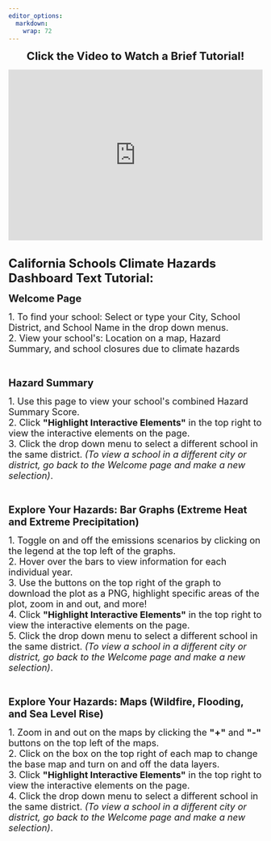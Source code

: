 ```yaml
---
editor_options: 
  markdown: 
    wrap: 72
---
```


<span style="font-size:22px; font-weight:bold; display: block; text-align: center;"> Click the Video to Watch a Brief Tutorial! </span>

<div style="display: flex; justify-content: center;">
  <iframe src="https://www.youtube.com/embed/SpcO3k2yHNc" title="A user guide for the California Schools Climate Hazards Dashboard" style="width: 600px; height: 338px;" frameborder="0" allow="accelerometer; autoplay; encrypted-media; gyroscope; picture-in-picture" allowfullscreen></iframe>
</div>

<br>
<!-- Begin Text Tutorial -->

<span style="font-size:24px; font-weight:bold;"> California Schools Climate Hazards Dashboard Text Tutorial: </span>


<!-- Welcome Page -->

<span style="font-size:20px; font-weight:bold;"> Welcome Page </span>


<span style="font-size:18px;"> 1. To find your school: Select or type your City, School District, and School Name in the drop down menus.<br>
2. View your school's: Location on a map, Hazard Summary, and school closures due to climate hazards<br> </span>

<br>

<!-- Hazard Summary Page -->

<span style="font-size:20px; font-weight:bold;"> Hazard Summary</span>


<span style="font-size:18px;"> 1. Use this page to view your school's combined Hazard Summary Score.<br>
2. Click <b>"Highlight Interactive Elements"</b> in the top right to view the interactive elements on the page.<br>
3. Click the drop down menu to select a different school in the same district. <em>(To view a school in a different city or district, go back to the Welcome page and make a new selection)</em>.

<br>

<!-- Explore Your Hazards Pages -->

<span style="font-size:20px; font-weight:bold;"> Explore Your Hazards: Bar Graphs (Extreme Heat and Extreme Precipitation)</span>

<span style="font-size:18px;"> 1. Toggle on and off the emissions scenarios by clicking on the legend at the top left of the graphs. <br>
2. Hover over the bars to view information for each individual year. <br>
3. Use the buttons on the top right of the graph to download the plot as a PNG, highlight specific areas of the plot, zoom in and out, and more! <br>
4. Click <b>"Highlight Interactive Elements"</b> in the top right to view the interactive elements on the page.<br>
5. Click the drop down menu to select a different school in the same district. <em>(To view a school in a different city or district, go back to the Welcome page and make a new selection)</em>.

<br>

<span style="font-size:20px; font-weight:bold;"> Explore Your Hazards: Maps (Wildfire, Flooding, and Sea Level Rise)</span>

<span style="font-size:18px;"> 1. Zoom in and out on the maps by clicking the <b>"+"</b> and <b>"-"</b> buttons on the top left of the maps. <br>
2. Click on the box on the top right of each map to change the base map and turn on and off the data layers. <br>
3. Click <b>"Highlight Interactive Elements"</b> in the top right to view the interactive elements on the page.<br>
4. Click the drop down menu to select a different school in the same district. <em>(To view a school in a different city or district, go back to the Welcome page and make a new selection)</em>.
